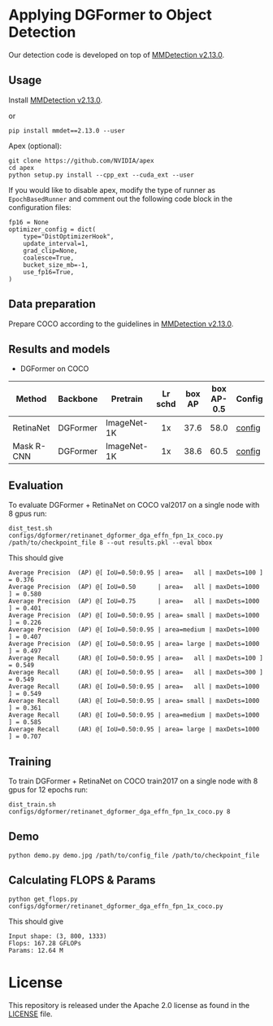 # Applying DGFormer to Object Detection

Our detection code is developed on top of [MMDetection v2.13.0](https://github.com/open-mmlab/mmdetection/tree/v2.13.0).


## Usage

Install [MMDetection v2.13.0](https://github.com/open-mmlab/mmdetection/tree/v2.13.0).

or

```
pip install mmdet==2.13.0 --user
```

Apex (optional):
```
git clone https://github.com/NVIDIA/apex
cd apex
python setup.py install --cpp_ext --cuda_ext --user
```

If you would like to disable apex, modify the type of runner as `EpochBasedRunner` and comment out the following code block in the configuration files:
```
fp16 = None
optimizer_config = dict(
    type="DistOptimizerHook",
    update_interval=1,
    grad_clip=None,
    coalesce=True,
    bucket_size_mb=-1,
    use_fp16=True,
)
```

## Data preparation

Prepare COCO according to the guidelines in [MMDetection v2.13.0](https://github.com/open-mmlab/mmdetection/tree/v2.13.0).


## Results and models

- DGFormer on COCO

| Method       | Backbone   | Pretrain    | Lr schd |  box AP  | box AP-0.5  | Config                                              | Download                                                                                          |
|--------------|------------|-------------|:-----:|:----------:|:-----------:|-------------------------------------------------------|---------------------------------------------------------------------------------------------------|
|  RetinaNet   | DGFormer   | ImageNet-1K |   1x   |    37.6    |     58.0    | [config](configs/dgformer/retinanet_dgformer_dga_effn_fpn_1x_coco.py) | [log](work_dirs/retinanet_dgformer_dga_effn_fpn_1x_coco/20230721_082820.log.json) & [model](https://github.com/ISCLab-Bistu/DGFormer/releases/tag/seg-model/iter_80000.pth) |
| Mask R-CNN   | DGFormer   | ImageNet-1K |  1x  |    38.6    |     60.5    | [config](configs/dgformer/mask_rcnn_dgformer_fpn_1x_coco.py) | [log](work_dirs/mask_rcnn_dgformer_fpn_1x_coco/20230722_002453.log.json) & [model](https://github.com/ISCLab-Bistu/DGFormer/tree/main/detection/work_dirs/mask_rcnn_dgformer_fpn_1x_coco/latest.pth) |





## Evaluation
To evaluate DGFormer + RetinaNet on COCO val2017 on a single node with 8 gpus run:
```
dist_test.sh configs/dgformer/retinanet_dgformer_dga_effn_fpn_1x_coco.py /path/to/checkpoint_file 8 --out results.pkl --eval bbox
```
This should give
```
Average Precision  (AP) @[ IoU=0.50:0.95 | area=   all | maxDets=100 ] = 0.376
Average Precision  (AP) @[ IoU=0.50      | area=   all | maxDets=1000 ] = 0.580
Average Precision  (AP) @[ IoU=0.75      | area=   all | maxDets=1000 ] = 0.401
Average Precision  (AP) @[ IoU=0.50:0.95 | area= small | maxDets=1000 ] = 0.226
Average Precision  (AP) @[ IoU=0.50:0.95 | area=medium | maxDets=1000 ] = 0.407
Average Precision  (AP) @[ IoU=0.50:0.95 | area= large | maxDets=1000 ] = 0.497
Average Recall     (AR) @[ IoU=0.50:0.95 | area=   all | maxDets=100 ] = 0.549
Average Recall     (AR) @[ IoU=0.50:0.95 | area=   all | maxDets=300 ] = 0.549
Average Recall     (AR) @[ IoU=0.50:0.95 | area=   all | maxDets=1000 ] = 0.549
Average Recall     (AR) @[ IoU=0.50:0.95 | area= small | maxDets=1000 ] = 0.361
Average Recall     (AR) @[ IoU=0.50:0.95 | area=medium | maxDets=1000 ] = 0.585
Average Recall     (AR) @[ IoU=0.50:0.95 | area= large | maxDets=1000 ] = 0.707
```


## Training
To train DGFormer + RetinaNet on COCO train2017 on a single node with 8 gpus for 12 epochs run:

```
dist_train.sh configs/dgformer/retinanet_dgformer_dga_effn_fpn_1x_coco.py 8
```

## Demo
```
python demo.py demo.jpg /path/to/config_file /path/to/checkpoint_file
```


## Calculating FLOPS & Params

```
python get_flops.py configs/dgformer/retinanet_dgformer_dga_effn_fpn_1x_coco.py
```
This should give
```
Input shape: (3, 800, 1333)
Flops: 167.28 GFLOPs
Params: 12.64 M
```

# License
This repository is released under the Apache 2.0 license as found in the [LICENSE](LICENSE) file.
